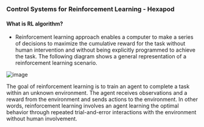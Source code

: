 ###  Control Systems for Reinforcement Learning - Hexapod 

#### What is RL algorithm?

 * Reinforcement learning approach enables a computer to make a series of decisions to maximize the cumulative reward for the task without human intervention and without being explicitly programmed to achieve the task. The following diagram shows a general representation of a reinforcement learning scenario.
 
 ![image](https://in.mathworks.com/help/reinforcement-learning/ug/reinforcement_learning_diagram.png)
 
  The goal of reinforcement learning is to train an agent to complete a task within an unknown environment. The agent receives observations and a reward from the environment and sends actions to the environment. In other words, reinforcement learning involves an agent learning the optimal behavior through repeated trial-and-error interactions with the environment without human involvement.
 
 
